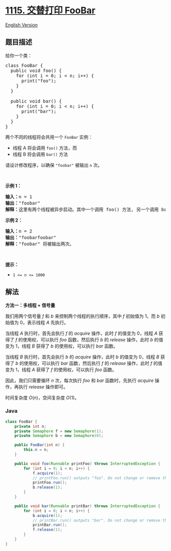 # [1115. 交替打印 FooBar](https://leetcode.cn/problems/print-foobar-alternately)

[English Version](/solution/1100-1199/1115.Print%20FooBar%20Alternately/README_EN.md)

## 题目描述

<!-- 这里写题目描述 -->

<p>给你一个类：</p>

<pre>
class FooBar {
  public void foo() {
&nbsp; &nbsp; for (int i = 0; i &lt; n; i++) {
&nbsp; &nbsp; &nbsp; print("foo");
&nbsp;   }
  }

  public void bar() {
&nbsp; &nbsp; for (int i = 0; i &lt; n; i++) {
&nbsp; &nbsp; &nbsp; print("bar");
&nbsp; &nbsp; }
  }
}
</pre>

<p>两个不同的线程将会共用一个 <code>FooBar</code>&nbsp;实例：</p>

<ul>
	<li>线程 A 将会调用&nbsp;<code>foo()</code>&nbsp;方法，而</li>
	<li>线程 B 将会调用&nbsp;<code>bar()</code>&nbsp;方法</li>
</ul>

<p>请设计修改程序，以确保 <code>"foobar"</code> 被输出 <code>n</code> 次。</p>

<p>&nbsp;</p>

<p><strong>示例 1：</strong></p>

<pre>
<strong>输入：</strong>n = 1
<strong>输出：</strong>"foobar"
<strong>解释：</strong>这里有两个线程被异步启动。其中一个调用 foo() 方法, 另一个调用 bar() 方法，"foobar" 将被输出一次。
</pre>

<p><strong>示例 2：</strong></p>

<pre>
<strong>输入：</strong>n = 2
<strong>输出：</strong>"foobarfoobar"
<strong>解释：</strong>"foobar" 将被输出两次。
</pre>

<p>&nbsp;</p>

<p><strong>提示：</strong></p>

<ul>
	<li><code>1 &lt;= n &lt;= 1000</code></li>
</ul>

## 解法

**方法一：多线程 + 信号量**

我们用两个信号量 $f$ 和 $b$ 来控制两个线程的执行顺序，其中 $f$ 初始值为 $1$，而 $b$ 初始值为 $0$，表示线程 $A$ 先执行。

当线程 $A$ 执行时，首先会执行 $f$ 的 $acquire$ 操作，此时 $f$ 的值变为 $0$，线程 $A$ 获得了 $f$ 的使用权，可以执行 $foo$ 函数，然后执行 $b$ 的 $release$ 操作，此时 $b$ 的值变为 $1$，线程 $B$ 获得了 $b$ 的使用权，可以执行 $bar$ 函数。

当线程 $B$ 执行时，首先会执行 $b$ 的 $acquire$ 操作，此时 $b$ 的值变为 $0$，线程 $B$ 获得了 $b$ 的使用权，可以执行 $bar$ 函数，然后执行 $f$ 的 $release$ 操作，此时 $f$ 的值变为 $1$，线程 $A$ 获得了 $f$ 的使用权，可以执行 $foo$ 函数。

因此，我们只需要循环 $n$ 次，每次执行 $foo$ 和 $bar$ 函数时，先执行 $acquire$ 操作，再执行 $release$ 操作即可。

时间复杂度 $O(n)$，空间复杂度 $O(1)$。

### **Java**

```java
class FooBar {
    private int n;
    private Semaphore f = new Semaphore(1);
    private Semaphore b = new Semaphore(0);

    public FooBar(int n) {
        this.n = n;
    }

    public void foo(Runnable printFoo) throws InterruptedException {
        for (int i = 0; i < n; i++) {
            f.acquire(1);
            // printFoo.run() outputs "foo". Do not change or remove this line.
            printFoo.run();
            b.release(1);
        }
    }

    public void bar(Runnable printBar) throws InterruptedException {
        for (int i = 0; i < n; i++) {
            b.acquire(1);
            // printBar.run() outputs "bar". Do not change or remove this line.
            printBar.run();
            f.release(1);
        }
    }
}
```

